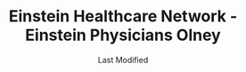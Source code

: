 ---
layout: location-page
date: Last Modified
description: "Local COVID-19 testing is available at Einstein Healthcare Network - Einstein Physicians Olney in Philadelphia, Pennsylvania, USA."
permalink: "locations/pennsylvania/philadelphia/einstein-healthcare-network-einstein-physicians-olney/"
tags:
  - locations
  - pennsylvania
title: Einstein Healthcare Network - Einstein Physicians Olney
uniqueName: einstein-healthcare-network-einstein-physicians-olney
state: Pennsylvania
stateAbbr: PA
hood: "Philadelphia County"
address: "101 East Olney Ave Ste: C5"
city: "Philadelphia"
zip: "19120"
zipsNearby: "08888 08889 08801 08802 08803 07920 07939 07921 07823 07924 08804 08805 08807 08808 07829 07830 07831 08809 08810 08812 08816 08817 08818 08820 08837 08899 07931 08821 08822 08823 08825 07934 08826 08827 08828 08829 08844 08830 08831 08832 08824 08833 07938 08834 07853 08835 08836 08840 08846 08848 07946 08850 08852 08853 08901 08902 08903 08904 08905 08906 08933 08989 08857 08858 07863 08859 07977 08861 08862 08863 08865 08854 08855 08867 07059 07060 07061 07062 07063 07069 07978 07865 07979 08868 08869 08870 08871 08872 07870 08873 08875 08890 08876 08879 08880 07080 08882 08884 08885 08886 07980 08887 07882 19701 19936 19703 19938 19706 19901 19902 19903 19904 19905 19906 19953 19707 19955 19708 19961 19709 19710 19702 19711 19712 19713 19714 19715 19716 19717 19718 19725 19726 19720 19721 19730 19731 19732 19733 19977 19734 19735 19801 19802 19803 19804 19805 19806 19807 19808 19809 19810 19850 19880 19884 19885 19886 19890 19891 19892 19893 19894 19895 19896 19897 19898 19899 19736 08201 08205 07710 08501 08720 08001 08004 08401 08402 08403 08404 08405 08406 08005 08006 08007 08721 08008 08722 08502 08009 08010 08011 08012 08504 08505 08723 08724 08014 08302 08730 08203 08015 08310 08016 08101 08102 08103 08104 08105 08106 08107 08108 08109 08110 08018 08311 08019 08002 08003 08034 08020 08510 08526 08312 08021 07721 08213 07722 08022 08511 08512 08514 08515 08023 08313 08314 08214 08315 08316 08317 08215 08318 08217 07726 08319 08025 08320 07727 08518 08731 08321 08322 07728 08026 08027 08028 08029 08030 08218 08323 08032 08033 08035 08036 08037 08038 08039 07730 08324 08520 07733 08525 07731 08732 08527 08041 08042 07735 08528 08043 08733 08759 08701 08530 08326 08734 08735 08045 08220 08327 07738 08221 08048 08049 08328 08050 08736 08738 08051 08052 07746 08053 08223 07747 08329 08330 08055 08056 08332 08340 08341 08342 08343 08057 07751 08059 08060 08054 08061 08062 08063 07753 07754 08533 08344 08224 08064 08345 08346 08347 08739 08225 08226 08740 08230 08231 08065 08066 08067 08068 08534 08069 08070 08535 08741 08071 08536 08232 08234 08742 08240 08348 08349 08241 08540 08541 08542 08543 08544 08550 08072 08073 08350 08074 08551 08075 08076 08077 08553 08554 08555 08556 08352 08078 08079 08750 08243 08751 08752 08557 08080 08353 08081 08558 08083 08244 08245 08031 08099 08246 07762 08559 08084 08248 08085 07763 08086 08560 08753 08754 08755 08756 08757 08601 08602 08603 08604 08605 08606 08607 08608 08609 08610 08611 08618 08619 08620 08625 08628 08629 08638 08640 08641 08645 08646 08647 08648 08650 08666 08690 08691 08695 08250 08087 08088 08360 08361 08362 08758 08089 08090 08091 08092 08093 07765 08094 08046 08561 08095 08270 08096 08097 08098 08562 19501 17501 18011 18101 18102 18103 18104 18105 18106 18109 18195 19503 18010 18050 17503 19504 18014 17504 19505 19506 18015 18016 18017 18018 18020 18025 17505 19508 19510 17506 19511 17507 19512 18031 17508 18032 19516 18034 18035 17509 18036 18037 18038 17517 19518 17518 18039 19519 17519 18041 18040 18042 18043 18044 18045 18046 19520 18049 18098 18099 17522 17549 19522 18051 17527 19523 18053 19525 17528 17529 18054 19526 18055 18056 17533 17534 19529 17535 17536 19530 17537 17573 17601 17602 17603 17604 17605 17606 17607 17608 17622 17699 18059 19533 18001 18002 18003 19534 17540 19535 18060 17543 19536 18062 19538 19539 19540 19541 19542 19543 17555 18064 18065 19545 17557 17073 17560 18066 18067 18068 19547 18069 18070 17562 17563 17565 18074 19548 17566 19601 19602 19603 19604 19605 19606 19607 19608 19609 19610 19611 19612 17567 18073 18076 17568 17569 18077 19551 17572 18078 19554 19555 18079 18080 17576 18081 17578 18083 17579 18084 17580 18085 19560 17581 19562 18086 18087 19564 18088 19565 18052 17583 17584 18091 17585 19567 18092 19001 19002 19420 19003 19310 19311 19004 18910 19020 19021 19312 19421 18911 19422 19424 19316 19007 19008 19009 19010 18912 18913 19423 19317 18914 19012 19013 19014 19015 19016 19022 19017 19425 19319 19018 19320 19330 19426 19473 18915 19331 19339 19340 19428 19429 19397 19398 19399 19430 18916 19023 19432 19333 19335 19372 18901 18902 18933 19026 18917 18918 19028 19027 18920 19029 19341 19353 19030 18921 19031 19032 19033 18922 19025 19034 19048 19049 18923 19435 18925 18926 19035 19342 19343 19036 19038 19039 19437 19438 19441 19040 19440 19041 18927 18928 19043 19098 19344 19044 19006 19345 18929 19046 19346 19347 19348 19442 18930 19443 19444 18931 19350 19047 19053 19446 19050 19450 19052 19054 19055 19056 19057 19058 19351 19352 18932 19354 19451 19355 19060 19061 18934 19037 19063 19064 19065 19086 19091 19357 19066 18935 19358 18936 19067 19070 19072 18938 19360 18940 19073 19401 19403 19404 19405 19406 19407 19408 19409 19415 19436 19454 19455 19477 19074 19362 19456 19075 18942 19363 19301 19457 19365 18943 18944 19019 19092 19093 19099 19101 19102 19103 19104 19105 19106 19107 19108 19109 19110 19111 19112 19113 19114 19115 19116 19118 19119 19120 19121 19122 19123 19124 19125 19126 19127 19128 19129 19130 19131 19132 19133 19134 19135 19136 19137 19138 19139 19140 19141 19142 19143 19144 19145 19146 19147 19148 19149 19150 19151 19152 19153 19154 19155 19160 19161 19162 19170 19171 19172 19173 19175 19176 19177 19178 19179 19181 19182 19183 19184 19185 19187 19188 19190 19191 19192 19193 19194 19195 19196 19197 19244 19255 19453 19460 18946 18947 18949 19462 19366 18950 19367 19464 19465 19076 18951 18953 18955 19078 19468 18956 19369 19470 18957 18958 19472 18960 19079 18962 19474 18963 18924 18964 18954 18966 18968 19475 19478 19371 19081 18969 19373 19374 18970 18971 19375 18972 19082 19083 19480 19481 19482 19484 19485 19493 19494 19495 19496 19085 19376 18974 18991 18976 18977 19080 19087 19088 19089 19380 19381 19382 19383 19388 19318 19390 19486 19395 19090 19094 19490 18979 18980 19095 19096 19492 18981 21001 21005 21913 21914 21915 21916 21917 21918 21034 21919 21920 21921 21922 21635 21930 21078 21650 21651 21901 21902 21903 21904 21911 21912 08922 08988 19488 19489 19640 19887 19889 18175 19483 19487" 
mapUrl: "http://maps.apple.com/?q=Einstein+Healthcare+Network+-+Einstein+Physicians+Olney&address=101+East+Olney+Ave+Ste+C5,Philadelphia,Pennsylvania,19120"
locationType: Walk-in
phone: "800-346-7834"
website: "https://www.einstein.edu/coronavirus#testing"
onlineBooking: undefined
closed: undefined
closedUpdate: April 21st, 2020
notes: "By appointment only. Requires doctor's referral. Requires phone screen."
days: Weekdays
hours: 8AM-4PM
ctaMessage: Learn more
ctaUrl: "https://www.einstein.edu/coronavirus#testing"
---